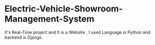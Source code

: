 # Electric-Vehicle-Showroom-Management-System
It's Real-Time project and It is a Website , I used Language is Python and backend is Django. 
